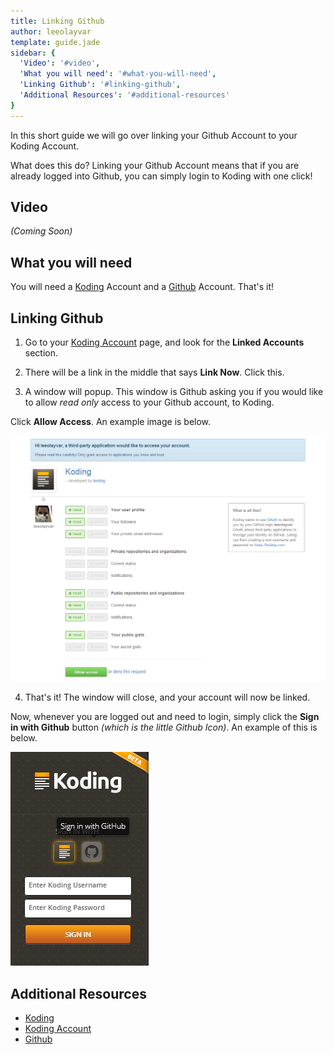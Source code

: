 ```yaml
---
title: Linking Github
author: leeolayvar
template: guide.jade
sidebar: {
  'Video': '#video',
  'What you will need': '#what-you-will-need',
  'Linking Github': '#linking-github',
  'Additional Resources': '#additional-resources'
}
---
```



In this short guide we will go over linking your Github Account to
your Koding Account.

What does this do? Linking your Github Account means that if you are already
logged into Github, you can simply login to Koding with one click!


## Video

*(Coming Soon)*



## What you will need

You will need a [Koding][0] Account and a [Github][1] Account. That's it!



## Linking Github


1. Go to your [Koding Account][2] page, and look for the **Linked Accounts**
  section.

2. There will be a link in the middle that says **Link Now**. Click this.

3. A window will popup. This window is Github asking you if you would like
  to allow *read only* access to your Github account, to Koding.
  
  Click **Allow Access**. An example image is below.
  
  ![Link Account](linkaccount.png)

4. That's it! The window will close, and your account will now be linked.
  
  Now, whenever you are logged out and need to login, simply click the
  **Sign in with Github** button *(which is the little Github Icon)*.
  An example of this is below.
  
  ![Signin With Github](signingithub.png)


## Additional Resources

- [Koding][0]
- [Koding Account][0]
- [Github][1]



[0]: https://koding.com
[1]: https://github.com
[2]: https://koding.com/Account

